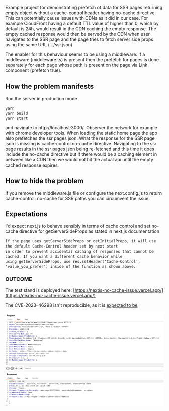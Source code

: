 Example project for demonstrating prefetch of data for SSR pages returning empty object without a cache-control header
having no-cache directive. This can potentially cause issues with CDNs as it did in our case. For example CloudFront
having a default TTL value of higher than 0, which by default is 24h, would result in the CDN caching the empty
response.
The empty cached response would then be served by the CDN when user navigates to the SSR page and the page tries to
fetch
server side props using the same URL (.../ssr.json)

The enabler for this behaviour seems to be using a middleware. If a middleware (middleware.ts) is present then the
prefetch for pages is done separately for each page whose path is present on the page via Link component (prefetch
true).

## How the problem manifests

Run the server in production mode

```
yarn
yarn build
yarn start
```

and navigate to http://localhost:3000/. Observer the network for example with chrome developer tools. When loading the
static home page the app also prefetches the ssr pages json. What the response for the SSR page json is missing is
cache-control no-cache directive. Navigating to the ssr page results in the ssr pages json being re-fetched and this
time
it does include the no-cache directive but if there would be a caching element in between like a CDN then we would not
hit
the actual api until the empty cached response expires.

## How to hide the problem

If you remove the middleware.js file or configure the next.config.js to return cache-control: no-cache for SSR paths
you can circumvent the issue.

## Expectations

I'd expect next.js to behave sensibly in terms of cache control and set no-cache directive for getServerSideProps as
stated in next.js documentation

```
If the page uses getServerSideProps or getInitialProps, it will use the default Cache-Control header set by next start
in order to prevent accidental caching of responses that cannot be cached. If you want a different cache behavior while 
using getServerSideProps, use res.setHeader('Cache-Control', 'value_you_prefer') inside of the function as shown above.
```

### OUTCOME

The test stand is deployed here: [https://nextjs-no-cache-issue.vercel.app/](https://nextjs-no-cache-issue.vercel.app/)

The CVE-2023–46298 isn't reproducible, as it
is [expected to be](https://freedium.cfd/https://medium.com/@mares.viktor/deep-diving-into-cve-2023-46298-resource-exhaustion-in-next-js-7f4312d0cb3f)

![img.png](public/img.png)